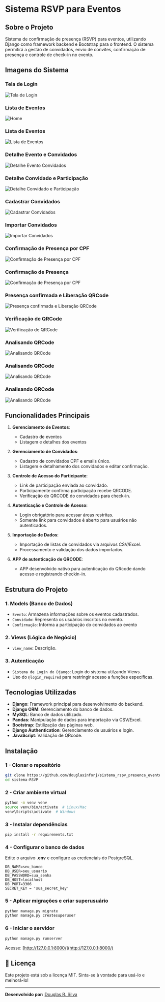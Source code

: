 # Sistema RSVP para Eventos

## Sobre o Projeto
Sistema de confirmação de presença (RSVP) para eventos, utilizando Django como framework backend e 
Bootstrap para o frontend. O sistema permitirá a gestão de convidados, envio de convites, 
confirmação de presença e controle de check-in no evento.


## Imagens do Sistema

### Tela de Login
![Tela de Login](assets/login.png)

### Lista de Eventos
![Home](assets/home.png)

### Lista de Eventos
![Lista de Eventos](assets/lista_eventos.png)

### Detalhe Evento e Convidados
![Detalhe Evento Convidados](assets/detalhes_evento_convidados.png)


### Detalhe Convidado e Participação
![Detalhe Convidado e Participação](assets/detalhe_convidado_confirmacao.png)


### Cadastrar Convidados
![Cadastrar Convidados](assets/cadastrar_convidado.png)

### Importar Convidados
![Importar Convidados](assets/importar_convidado.png)


### Confirmação de Presença por CPF
![Confirmação de Presença por CPF](assets/link_convidado_1.png)

### Confirmação de Presença
![Confirmação de Presença por CPF](assets/link_convidado_2.png)

### Presença confirmada e Liberação QRCode
![Presença confirmada e Liberação QRCode](assets/link_convidado_3.png)

### Verificação de QRCode
![ Verificação de QRCode](assets/validar_qrCode.jpeg)

### Analisando QRCode
![Analisando QRCode](assets/validar_qrCode2.jpeg)

### Analisando QRCode
![Analisando QRCode](assets/validar_qrCode3.jpeg)

### Analisando QRCode
![Analisando QRCode](assets/validar_qrCode4.jpeg)



## Funcionalidades Principais
1. **Gerenciamento de Eventos**:
   - Cadastro de eventos
   - Listagem e detalhes dos eventos

2. **Gerenciamento de Convidados**:
   - Cadastro de convidados CPF e emails único.
   - Listagem e detalhamento dos convidados e editar confirmação.

3. **Controle de Acesso do Participante**:
   - Link de participação enviada ao convidado.
   - Participamente confirma participação recebe QRCODE.
   - Verificação do QRCODE do convidados para check-in.

4. **Autenticação e Controle de Acesso**:
   - Login obrigatório para acessar áreas restritas.
   - Somente link para convidados é aberto para usuários não autenticados.

5. **Importação de Dados**:
   - Importação de listas de convidados via arquivos CSV/Excel.
   - Processamento e validação dos dados importados.

6. **APP de autenticação de QRCODE**:
   - APP desenvolvido nativo para autenticação do QRcode dando acesso e registrando checkin-in.

## Estrutura do Projeto
### 1. Models (Banco de Dados)
- `Evento`: Armazena informações sobre os eventos cadastrados.
- `Convidado`: Representa os usuários inscritos no evento.
- `Confirmação`: Informa a participação do convidados ao evento

### 2. Views (Lógica de Negócio)
- `view_name`: Descrição.


### 3. Autenticação
- `Sistema de Login do Django`: Login do sistema utilzando Views.
- Uso do `@login_required` para restringir acesso a funções específicas.

## Tecnologias Utilizadas
- **Django**: Framework principal para desenvolvimento do backend.
- **Django ORM**: Gerenciamento do banco de dados.
- **MySQL**: Banco de dados utilizado.
- **Pandas**: Manipulação de dados para importação via CSV/Excel.
- **Bootstrap**: Estilização das páginas web.
- **Django Authentication**: Gerenciamento de usuários e login.
- **JavaScript**: Validação de QRcode.


## Instalação
### 1 - Clonar o repositório
```bash
git clone https://github.com/douglasinforj/sistema_rspv_presenca_eventos.git
cd sistema-RSVP
```

### 2 - Criar ambiente virtual
```bash
python -m venv venv
source venv/bin/activate  # Linux/Mac
venv\Scripts\activate  # Windows
```

### 3 - Instalar dependências
```bash
pip install -r requirements.txt
```

### 4 - Configurar o banco de dados
Edite o arquivo **.env** e configure as credenciais do PostgreSQL.
```env
DB_NAME=seu_banco
DB_USER=seu_usuario
DB_PASSWORD=sua_senha
DB_HOST=localhost
DB_PORT=3306
SECRET_KEY = 'sua_secret_key'
```

### 5 - Aplicar migrações e criar superusuário
```bash
python manage.py migrate
python manage.py createsuperuser
```

### 6 - Iniciar o servidor
```bash
python manage.py runserver
```
Acesse: [http://127.0.0.1:8000/](http://127.0.0.1:8000/)



## 📄 Licença
Este projeto está sob a licença MIT. Sinta-se à vontade para usá-lo e melhorá-lo! 

---
**Desenvolvido por:** [Douglas R. Silva](https://github.com/douglasinforj) 

